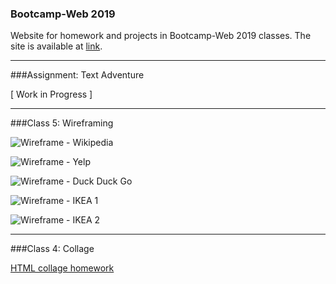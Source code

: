 ### Bootcamp-Web 2019

Website for homework and projects in Bootcamp-Web 2019 classes.
The site is available at [link](https://dhananjaih.github.io/WEB_BOOTCAMP_HARID932/).

***

###Assignment: Text Adventure

[ Work in Progress ]

***

###Class 5: Wireframing

![Wireframe - Wikipedia](https://dhananjaih.github.io/WEB_BOOTCAMP_HARID932/homework_wireframing/wireframe-wiki.JPG)

![Wireframe - Yelp](https://dhananjaih.github.io/WEB_BOOTCAMP_HARID932/homework_wireframing/wireframe-yelp.JPG)

![Wireframe - Duck Duck Go](https://dhananjaih.github.io/WEB_BOOTCAMP_HARID932/homework_wireframing/wireframe-duckduckgo.JPG)

![Wireframe - IKEA 1](https://dhananjaih.github.io/WEB_BOOTCAMP_HARID932/homework_wireframing/wireframe-IKEA1.JPG)

![Wireframe - IKEA 2](https://dhananjaih.github.io/WEB_BOOTCAMP_HARID932/homework_wireframing/wireframe-IKEA2.JPG)

***

###Class 4: Collage

[HTML collage homework](https://dhananjaih.github.io/WEB_BOOTCAMP_HARID932/homework_html_collage/)
